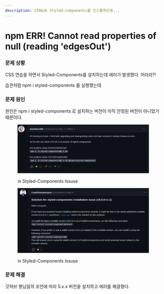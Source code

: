 ```yaml
---
description: 230626 Styled-Components를 인스톨하던중...
---
```


# npm ERR! Cannot read properties of null (reading 'edgesOut')

### 문제 상황

CSS 연습을 하면서 Styled-Components를 설치하는데 에러가 발생했다. 어라라?!

습관처럼 npm i styled-components 를 실행했는데&#x20;



### 문제 원인

원인은 npm i styled-components 로 설치하는 버전이 아직 안정된 버전이 아니었기 때문이다.

<figure><img src="../../.gitbook/assets/image (15).png" alt=""><figcaption><p>in Styled-Components Issuse</p></figcaption></figure>

<figure><img src="../../.gitbook/assets/image (11).png" alt=""><figcaption><p>in Styled-Components Issuse</p></figcaption></figure>



### 문제 해결

깃허브 행님덜의 조언에 따라 5.x.x 버전을 설치하고 에러를 해결했다.

